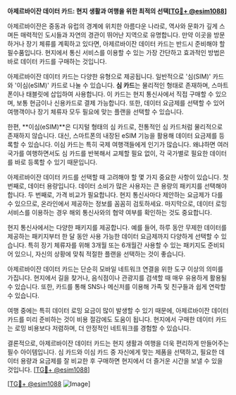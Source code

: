 **아제르바이잔 데이터 카드: 현지 생활과 여행을 위한 최적의 선택[[TG💪+ @esim1088](https://t.me/s/esim1088)]**

아제르바이잔은 중동과 유럽의 경계에 위치한 아름다운 나라로, 역사와 문화가 깊게 스며든 매력적인 도시들과 자연의 경관이 뛰어난 지역으로 유명합니다. 만약 이곳을 방문하거나 장기 체류를 계획하고 있다면, 아제르바이잔 데이터 카드는 반드시 준비해야 할 필수품입니다. 현지에서 통신 서비스를 이용할 수 있는 가장 간단하고 효과적인 방법은 바로 데이터 카드를 구매하는 것입니다.

아제르바이잔 데이터 카드는 다양한 유형으로 제공됩니다. 일반적으로 '심(SIM)' 카드와 '이심(eSIM)' 카드로 나눌 수 있습니다. **심 카드**는 물리적인 형태로 존재하며, 스마트폰이나 태블릿에 삽입하여 사용합니다. 이 카드는 현지 통신사에서 직접 구매할 수 있으며, 보통 현금이나 신용카드로 결제 가능합니다. 또한, 데이터 요금제를 선택할 수 있어 여행객이나 장기 체류자 모두 필요에 맞는 플랜을 선택할 수 있습니다.

한편, **이심(eSIM)**은 디지털 형태의 심 카드로, 전통적인 심 카드처럼 물리적으로 존재하지 않습니다. 대신, 스마트폰의 내장된 eSIM 기능을 활용해 데이터 요금제를 등록할 수 있습니다. 이심 카드는 특히 국제 여행객들에게 인기가 많습니다. 왜냐하면 여러 국가를 여행하면서도 심 카드를 반복해서 교체할 필요 없이, 각 국가별로 필요한 데이터를 바로 등록할 수 있기 때문입니다.

아제르바이잔 데이터 카드를 선택할 때 고려해야 할 몇 가지 중요한 사항이 있습니다. 첫 번째로, 데이터 용량입니다. 데이터 소비가 많은 사용자는 큰 용량의 패키지를 선택해야 합니다. 두 번째로, 가격 비교가 필요합니다. 현지 통신사마다 제안하는 요금제가 다를 수 있으므로, 온라인에서 제공하는 정보를 꼼꼼히 검토하세요. 마지막으로, 데이터 로밍 서비스를 이용하는 경우 해외 통신사와의 협약 여부를 확인하는 것도 중요합니다.

현지 통신사에서는 다양한 패키지를 제공합니다. 예를 들어, 하루 동안 무제한 데이터를 제공하는 패키지부터 한 달 동안 사용 가능한 데이터 요금제까지 다양하게 선택할 수 있습니다. 특히 장기 체류자를 위해 3개월 또는 6개월간 사용할 수 있는 패키지도 준비되어 있으니, 자신의 상황에 맞춰 적절한 플랜을 선택하는 것이 좋습니다.

아제르바이잔 데이터 카드는 단순히 모바일 네트워크 연결을 위한 도구 이상의 의미를 가집니다. 현지에서 길을 찾거나, 음식점이나 관광지를 검색할 때 매우 유용하게 활용될 수 있습니다. 또한, 카드를 통해 SNS나 메신저를 이용해 가족 및 친구들과 쉽게 연락할 수 있습니다.

여행 중에는 특히 데이터 로밍 요금이 많이 발생할 수 있기 때문에, 아제르바이잔 데이터 카드를 미리 준비하는 것이 비용 절감에도 도움이 됩니다. 현지에서 구매한 데이터 카드는 로밍 비용보다 저렴하며, 더 안정적인 네트워크를 경험할 수 있습니다.

결론적으로, 아제르바이잔 데이터 카드는 현지 생활과 여행을 더욱 편리하게 만들어주는 필수 아이템입니다. 심 카드와 이심 카드 중 자신에게 맞는 제품을 선택하고, 필요한 데이터 용량과 요금제를 잘 비교한 후 구매하면 현지에서 더 즐거운 시간을 보낼 수 있을 것입니다. [[TG💪+ @esim1088](https://t.me/s/esim1088)]

[[TG💪+ @esim1088](https://t.me/s/esim1088) ![Image](https://i.postimg.cc/Y0z9fWf4/image.png)]